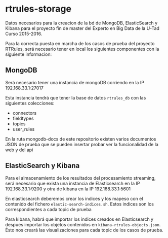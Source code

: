 # rtrules-storage

Datos necesarios para la creacion de la bd de MongoDB, ElasticSearch y Kibana para el proyecto fin de master del Experto en Big Data de la U-Tad Curso 2015-2016.

Para la correcta puesta en marcha de los casos de prueba del proyecto RTRules, será necesario tener en local los siguientes componentes con la siguiente informacion:

## MongoDB

Será necesario tener una instancia de mongoDB corriendo en la IP 192.168.33.1:27017

Esta instancia tendrá que tener la base de datos `rtrules_db` con las siguientes colecciones:
* connectors
* fieldtypes
* topics
* user_rules

En la ruta mongodb-docs de este repositorio existen varios documentos JSON de prueba que se pueden insertar probar ver la funcionalidad de la web y del api


## ElasticSearch y Kibana

Para el almacenamiento de los resultados del procesamiento streaming, será necesario que exista una instancia de Elasticsearch en la IP 192.168.33.1:9200 y otra de kibana en la IP 192.168.33.1:5601

En elasticsearch deberemos crear los indices y los mapeso con el contenido del fichero `elastic-search-indices.sh`. Estos indices son los correspondientes a cada topic de prueba

Para kibana, habrá que importar los indices creados en Elasticsearch y despues importar los objetos contenidos en `kibana-rtrules-objects.json`. Ésto nos creará las visualizaciones para cada topic de los casos de prueba.

